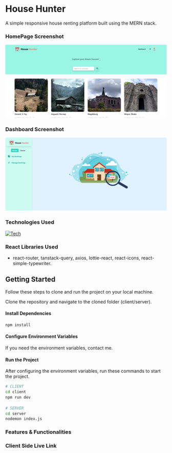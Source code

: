 # House Hunter

A simple responsive house renting platform built using the MERN stack.

### HomePage Screenshot

![Homepage](homepage.png)

### Dashboard Screenshot

![Dashboard](dashboard.png)

### Technologies Used

[![Tech](https://skillicons.dev/icons?i=js,react,tailwind,nodejs,express,mongodb&theme=dark)](https://skillicons.dev)

### React Libraries Used

- react-router, tanstack-query, axios, lottie-react, react-icons, react-simple-typewriter.

## Getting Started

Follow these steps to clone and run the project on your local machine.

Clone the repository and navigate to the cloned folder (client/server).

#### Install Dependencies

```bash
npm install
```

#### Configure Environment Variables

If you need the environment variables, contact me.

#### Run the Project

After configuring the environment variables, run these commands to start the project.

```bash
# CLIENT
cd client
npm run dev

# SERVER
cd server
nodemon index.js
```

### Features & Functionalities

### Client Side Live Link
